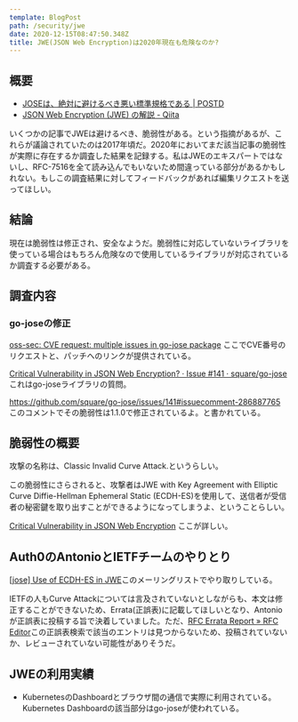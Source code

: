 ```yaml
---
template: BlogPost
path: /security/jwe
date: 2020-12-15T08:47:50.348Z
title: JWE(JSON Web Encryption)は2020年現在も危険なのか?
---
```

## 概要

* [JOSEは、絶対に避けるべき悪い標準規格である | POSTD](https://postd.cc/jwt-json-web-tokens-is-bad-standard-that-everyone-should-avoid/)
* [JSON Web Encryption (JWE) の解説 - Qiita](https://qiita.com/ono_matope/items/938a98fb111a297b68b9)

いくつかの記事でJWEは避けるべき、脆弱性がある。という指摘があるが、これらが議論されていたのは2017年頃だ。2020年においてまだ該当記事の脆弱性が実際に存在するか調査した結果を記録する。私はJWEのエキスパートではないし、RFC-7516を全て読み込んでもいないため間違っている部分があるかもしれない。もしこの調査結果に対してフィードバックがあれば編集リクエストを送ってほしい。

## 結論

現在は脆弱性は修正され、安全なようだ。脆弱性に対応していないライブラリを使っている場合はもちろん危険なので使用しているライブラリが対応されているか調査する必要がある。

## 調査内容

### go-joseの修正

[oss-sec: CVE request: multiple issues in go-jose package](https://seclists.org/oss-sec/2016/q4/319) ここでCVE番号のリクエストと、パッチへのリンクが提供されている。

[Critical Vulnerability in JSON Web Encryption? · Issue #141 · square/go-jose](https://github.com/square/go-jose/issues/141) これはgo-joseライブラリの質問。

https://github.com/square/go-jose/issues/141#issuecomment-286887765 このコメントでその脆弱性は1.1.0で修正されているよ。と書かれている。

## 脆弱性の概要

攻撃の名称は、Classic Invalid Curve Attack.というらしい。

この脆弱性にさらされると、攻撃者はJWE with Key Agreement with Elliptic Curve Diffie-Hellman Ephemeral Static (ECDH-ES)を使用して、送信者が受信者の秘密鍵を取り出すことができるようになってしまうよ、ということらしい。

[Critical Vulnerability in JSON Web Encryption](https://auth0.com/blog/critical-vulnerability-in-json-web-encryption/) ここが詳しい。

## Auth0のAntonioとIETFチームのやりとり

[[jose] Use of ECDH-ES in JWE](https://mailarchive.ietf.org/arch/msg/jose/oGme8BaRErp8qN3PK1gMEBnq2t4/)このメーリングリストでやり取りしている。

IETFの人もCurve Attackについては言及されていないとしながらも、本文は修正することができないため、Errata(正誤表)に記載してほしいとなり、Antonioが正誤表に投稿する旨で決着していました。ただ、[RFC Errata Report » RFC Editor](https://www.rfc-editor.org/errata_search.php?rfc=7516&rec_status=15&presentation=records)この正誤表検索で該当のエントリは見つからないため、投稿されていないか、レビューされていない可能性がありそうだ。

## JWEの利用実績

* KubernetesのDashboardとブラウザ間の通信で実際に利用されている。Kubernetes Dashboardの該当部分はgo-joseが使われている。
